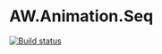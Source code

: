 AW.Animation.Seq
================
[![Build status](https://ci.appveyor.com/api/projects/status/a3ifnfkccsg63ql5?svg=true)](https://ci.appveyor.com/project/Mr-Byte/aw-animation-seq)
